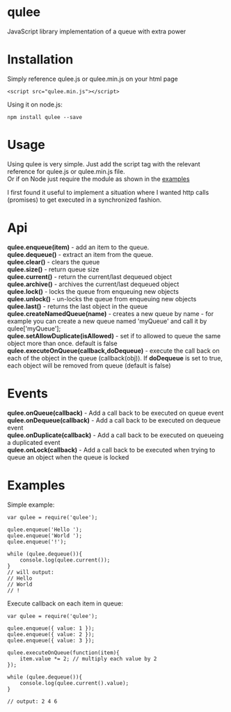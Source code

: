 # qulee

JavaScript library implementation of a queue with extra power  

# Installation 

Simply reference qulee.js or qulee.min.js on your html page

```
<script src="qulee.min.js"></script>
```

Using it on node.js:

```
npm install qulee --save
```

# Usage

Using qulee is very simple. Just add the script tag with the relevant reference for qulee.js or qulee.min.js file.  
Or if on Node just require the module as shown in the [examples](#Examples)  

I first found it useful to implement a situation where I wanted http calls (promises) to get executed in a synchronized fashion.  

# Api

**qulee.enqueue(item)** - add an item to the queue.  
**qulee.dequeue()** - extract an item from the queue.  
**qulee.clear()** - clears the queue  
**qulee.size()** - return queue size  
**qulee.current()** - return the current/last dequeued object  
**qulee.archive()** - archives the current/last dequeued object  
**qulee.lock()** - locks the queue from enqueuing new objects  
**qulee.unlock()** - un-locks the queue from enqueuing new objects  
**qulee.last()** - returns the last object in the queue  
**qulee.createNamedQueue(name)**  - creates a new queue by name - for example you can
                              create a new queue named 'myQueue' and call it by 
                              qulee['myQueue'];  
**qulee.setAllowDuplicate(isAllowed)** - set if to allowed to queue the same object more than once. default is false
**qulee.executeOnQueue(callback,doDequeue)** - execute the call back on each of the object in the queue (callback(obj)). If **doDequeue** is set to true, each object will be removed from queue (default is false)                                  




# Events

**qulee.onQueue(callback)** - Add a call back to be executed on queue event    
**qulee.onDequeue(callback)** - Add a call back to be executed on dequeue event    
**qulee.onDuplicate(callback)** - Add a call back to be executed on queueing a duplicated event    
**qulee.onLock(callback)** - Add a call back to be executed when trying to queue an object when the queue is locked

# Examples

Simple example:
```
var qulee = require('qulee');

qulee.enqueue('Hello ');
qulee.enqueue('World ');
qulee.enqueue('!');

while (qulee.dequeue()){
    console.log(qulee.current());
}
// will output:
// Hello
// World
// !
```
Execute callback on each item in queue:
```
var qulee = require('qulee');

qulee.enqueue({ value: 1 });
qulee.enqueue({ value: 2 });
qulee.enqueue({ value: 3 });

qulee.executeOnQueue(function(item){
    item.value *= 2; // multiply each value by 2
});

while (qulee.dequeue()){
    console.log(qulee.current().value);
}

// output: 2 4 6


```